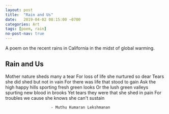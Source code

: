 ```yaml
---
layout: post
title:  "Rain and Us"
date:   2019-04-02 08:15:00 −0700
categories: Art
tags: [poem, rain]
no-post-nav: true
---
```


A poem on the recent rains in California in the midst of global warming.

## Rain and Us

Mother nature sheds many a tear
For loss of life she nurtured so dear
Tears she did shed but not in vain
For there was life that stood to gain
Ask the high happy hills sporting fresh green looks
Or the lush green valleys spurting new blood in brooks
Yet tears they were that she shed in pain
For troubles we cause she knows she can't sustain

						- Muthu Kumaran Lekshmanan

